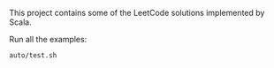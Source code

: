 This project contains some of the LeetCode solutions implemented by Scala.

Run all the examples:
```bash
auto/test.sh
```